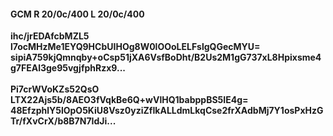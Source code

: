 #### GCM R 20/0c/400 L 20/0c/400
**ihc/jrEDAfcbMZL5**<br/>**l7ocMHzMe1EYQ9HCbUIHOg8W0lOOoLELFslgQGecMYU=**<br/>**sipiA759kjQmnqby+oCsp51jXA6VsfBoDht/B2Us2M1gG737xL8Hpixsme4g7FEAl3ge95vgjfphRzx9...**<br/><br/>
**Pi7crWVoKZs52QsO**<br/>**LTX22Ajs5b/8AEO3fVqkBe6Q+wVlHQ1babppBS5IE4g=**<br/>**48EfzphlY5lOpO5KiU8Vsz0yziZfIkALLdmLkqCse2frXAdbMj7Y1osPxHzGTr/fXvCrX/b8B7N7IdJi...**